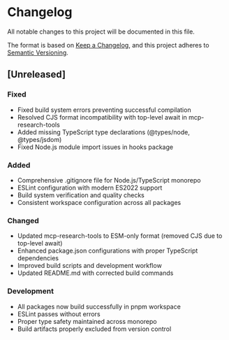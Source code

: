 # Changelog

All notable changes to this project will be documented in this file.

The format is based on [Keep a Changelog](https://keepachangelog.com/en/1.0.0/),
and this project adheres to [Semantic Versioning](https://semver.org/spec/v2.0.0.html).

## [Unreleased]

### Fixed
- Fixed build system errors preventing successful compilation
- Resolved CJS format incompatibility with top-level await in mcp-research-tools
- Added missing TypeScript type declarations (@types/node, @types/jsdom)
- Fixed Node.js module import issues in hooks package

### Added
- Comprehensive .gitignore file for Node.js/TypeScript monorepo
- ESLint configuration with modern ES2022 support
- Build system verification and quality checks
- Consistent workspace configuration across all packages

### Changed
- Updated mcp-research-tools to ESM-only format (removed CJS due to top-level await)
- Enhanced package.json configurations with proper TypeScript dependencies
- Improved build scripts and development workflow
- Updated README.md with corrected build commands

### Development
- All packages now build successfully in pnpm workspace
- ESLint passes without errors
- Proper type safety maintained across monorepo
- Build artifacts properly excluded from version control